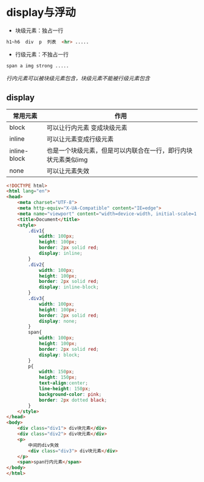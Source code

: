 # display与浮动

- 块级元素：独占一行
```html
h1~h6  div  p  列表  <hr> .....
```

- 行级元素：不独占一行
```html
span a img strong .....
```
_行内元素可以被块级元素包含，块级元素不能被行级元素包含_

## display
常用元素|作用
---|---
block|可以让行内元素 变成块级元素
inline|可以让元素变成行级元素
inline-block|也是一个块级元素，但是可以内联合在一行，即行内块状元素类似img
none|可以让元素失效

```html
<!DOCTYPE html>
<html lang="en">
<head>
    <meta charset="UTF-8">
    <meta http-equiv="X-UA-Compatible" content="IE=edge">
    <meta name="viewport" content="width=device-width, initial-scale=1.0">
    <title>Document</title>
    <style>
        .div1{
            width: 100px;
            height: 100px;
            border: 2px solid red;
            display: inline;
        }
        .div2{
            width: 100px;
            height: 100px;
            border: 2px solid red;
            display: inline-block;
        }
        .div3{
            width: 100px;
            height: 100px;
            border: 2px solid red;
            display: none;
        }
        span{
            width: 100px;
            height: 100px;
            border: 2px solid red;
            display: block;
        }
        p{
            width: 150px;
            height: 150px;
            text-align:center;
            line-height: 150px;
            background-color: pink;
            border: 2px dotted black;
        }
    </style>
</head>
<body>
    <div class="div1"> div块元素</div>
    <div class="div2"> div块元素</div>
    <p>
        中间的div失效
        <div class="div3"> div块元素</div>
    </p>
    <span>span行内元素</span>
</body>
</html>
```
